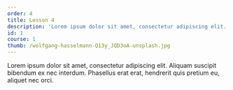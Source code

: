 ```yaml
---
order: 4
title: Lesson 4
description: 'Lorem ipsum dolor sit amet, consectetur adipiscing elit. Aliquam suscipit bibendum ex nec interdum.'
id: 1
course: 1
thumb: /wolfgang-hasselmann-Q13y_JQD3oA-unsplash.jpg
---
```

Lorem ipsum dolor sit amet, consectetur adipiscing elit. Aliquam suscipit bibendum ex nec interdum. Phasellus erat erat, hendrerit quis pretium eu, aliquet nec orci.
